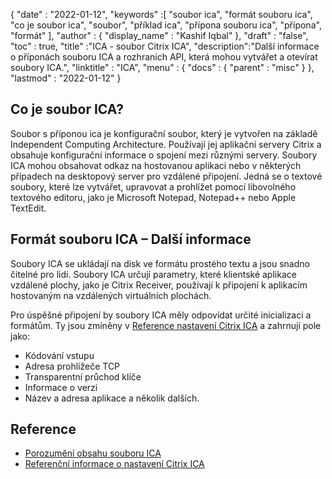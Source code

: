 {
  "date" : "2022-01-12",
  "keywords" :[ "soubor ica", "formát souboru ica", "co je soubor ica", "soubor", "příklad ica", "přípona souboru ica", "přípona", "formát" ],
  "author" : {
    "display_name" : "Kashif Iqbal"
},
  "draft" : "false",
  "toc" : true,
  "title" :"ICA - soubor Citrix ICA",
  "description":"Další informace o příponách souboru ICA a rozhraních API, která mohou vytvářet a otevírat soubory ICA.",
  "linktitle" : "ICA",
  "menu" : {
    "docs" : {
      "parent" : "misc"
}
},
  "lastmod" : "2022-01-12"
}

## Co je soubor ICA?

Soubor s příponou ica je konfigurační soubor, který je vytvořen na základě Independent Computing Architecture. Používají jej aplikační servery Citrix a obsahuje konfigurační informace o spojení mezi různými servery. Soubory ICA mohou obsahovat odkaz na hostovanou aplikaci nebo v některých případech na desktopový server pro vzdálené připojení. Jedná se o textové soubory, které lze vytvářet, upravovat a prohlížet pomocí libovolného textového editoru, jako je Microsoft Notepad, Notepad++ nebo Apple TextEdit.

## Formát souboru ICA – Další informace

Soubory ICA se ukládají na disk ve formátu prostého textu a jsou snadno čitelné pro lidi. Soubory ICA určují parametry, které klientské aplikace vzdálené plochy, jako je Citrix Receiver, používají k připojení k aplikacím hostovaným na vzdálených virtuálních plochách.

Pro úspěšné připojení by soubory ICA měly odpovídat určité inicializaci a formátům. Ty jsou zmíněny v [Reference nastavení Citrix ICA](https://docs.citrix.com/en-us/categories/legacy-archive) a zahrnují pole jako:

* Kódování vstupu
* Adresa prohlížeče TCP
* Transparentní průchod klíče
* Informace o verzi
* Název a adresa aplikace a několik dalších.
 

## Reference

* [Porozumění obsahu souboru ICA](https://docs.eggplantsoftware.com/epp/9.0.0/ePP/cvuunderstanding_ica_file_contents.htm)
* [Referenční informace o nastavení Citrix ICA](https://docs.citrix.com/en-us/categories/legacy-archive)


